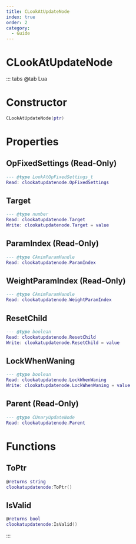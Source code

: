 ```yaml
---
title: CLookAtUpdateNode
index: true
order: 2
category:
  - Guide
---
```


# CLookAtUpdateNode

::: tabs
@tab Lua
# Constructor
```lua
CLookAtUpdateNode(ptr)
```
# Properties
## OpFixedSettings (Read-Only)
```lua
--- @type LookAtOpFixedSettings_t
Read: clookatupdatenode.OpFixedSettings
```
## Target 
```lua
--- @type number
Read: clookatupdatenode.Target
Write: clookatupdatenode.Target = value
```
## ParamIndex (Read-Only)
```lua
--- @type CAnimParamHandle
Read: clookatupdatenode.ParamIndex
```
## WeightParamIndex (Read-Only)
```lua
--- @type CAnimParamHandle
Read: clookatupdatenode.WeightParamIndex
```
## ResetChild 
```lua
--- @type boolean
Read: clookatupdatenode.ResetChild
Write: clookatupdatenode.ResetChild = value
```
## LockWhenWaning 
```lua
--- @type boolean
Read: clookatupdatenode.LockWhenWaning
Write: clookatupdatenode.LockWhenWaning = value
```
## Parent (Read-Only)
```lua
--- @type CUnaryUpdateNode
Read: clookatupdatenode.Parent
```
# Functions
## ToPtr
```lua
@returns string
clookatupdatenode:ToPtr()
```
## IsValid
```lua
@returns bool
clookatupdatenode:IsValid()
```

:::